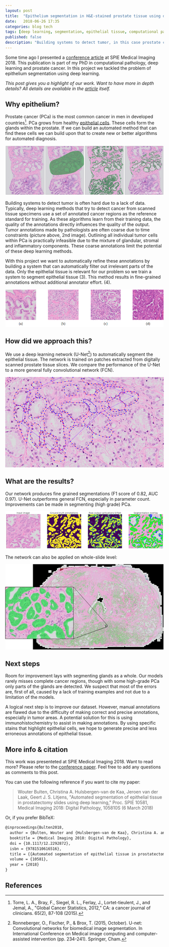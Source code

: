 ```yaml
---
layout: post
title:  "Epithelium segmentation in H&E-stained prostate tissue using deep learning"
date:   2018-06-26 17:35
categories: blog tech
tags: [deep learning, segmentation, epithelial tissue, computational pathology]
published: false
description: "Building systems to detect tumor, in this case prostate cancer, is often hard due to a lack of data. Tumor annotations made by pathologists are often coarse due to time constraints. With this project we want to automatically refine these annotations by building a system that can automatically filter out irrelevant parts of the data."
---
```


Some time ago I presented a [conference article](https://doi.org/10.1117/12.2292872) at SPIE Medical Imaging 2018. This publication is part of my PhD in computational pathology, deep learning and prostate cancer. In this project we tackled the problem of epithelium segmentation using deep learning.

*This post gives you a highlight of our work. Want to have more in depth details? All details are available in the [article](https://doi.org/10.1117/12.2292872) itself.*

## Why epithelium?

Prostate cancer (PCa) is the most common cancer in men in developed countries[^1]. PCa grows from healthy [epithelial cells](https://en.wikipedia.org/wiki/Epithelium). These cells form the glands within the prostate. If we can build an automated method that can find these cells we can build upon that to create new or better algorithms for automated diagnosis.

![Example prostate tissue with PCa (extracted from a core needle biopsy) (1), tumor annotations (2), epithelium segmentation (3), segmentation and annotations combined (4). ](/assets/images/deep-learning/prostate_biopsies_overlay.png)

Building systems to detect tumor is often hard due to a lack of data. Typically, deep learning methods that try to detect cancer from scanned tissue specimens use a set of annotated cancer regions as the reference standard for training. As these algorithms learn from their training data, the quality of the annotations directly influences the quality of the output. Tumor annotations made by pathologists are often coarse due to time constraints (picture above, 2nd image).  Outlining all individual tumor cells within PCa is practically infeasible due to the mixture of glandular, stromal and inflammatory components. These coarse annotations limit the potential of these deep learning methods.

With this project we want to automatically refine these annotations by building a system that can automatically filter out irrelevant parts of the data. Only the epithelial tissue is relevant for our problem so we train a system to segment epithelial tissue (3). This method results in fine-grained annotations without additional annotator effort. (4).

![Different types of glands: normal glandular structure (a); poorly differentiated, high-grade Gleason 5 PCa (b); non-tumor epithelium surrounded by inflammation (c); Gleason 3 PCa showing color variation between slides (d).](/assets/images/deep-learning/epithelium_examples.png)

## How did we approach this?

We use a deep learning network (U-Net[^2]) to automatically segment the epithelial tissue. The network is trained on patches extracted from digitally scanned prostate tissue slices. We compare the performance of the U-Net to a more general fully convolutional network (FCN).


![Example of annotated training data. Many of these regions were annotated by hand. The annotated epithelial glands are outlined in red.](/assets/images/deep-learning/prostate_annotation_example.png)

## What are the results?

Our network produces fine grained segmentations (F1 score of 0.82, AUC 0.97). U-Net outperforms general FCN, especially in parameter count. Improvements can be made in segmenting (high grade) PCa.

![Example of one of the regions of our test set. The network is applied to the input image (1). The ground truth (2) can then be compared with the network output (3). The segmentation overlay (4) shows the performance of the network: green marked pixels show true positive, blue false negative and red false positive.](/assets/images/deep-learning/classification_cancer_lg.png)

The network can also be applied on whole-slide level:

![Example of annotated training data. Many of these regions were annotated by hand. The annotated epithelial glands are outlined in red.](/assets/images/deep-learning/epithelium_wholeslide_zoom.jpg)


## Next steps

Room for improvement lays with segmenting glands as a whole. Our models rarely misses complete cancer regions, though with some high-grade PCa only parts of the glands are detected. We suspect that most of the errors are, first of all, caused by a lack of training examples and not due to a limitation of the models.

A logical next step is to improve our dataset. However, manual annotations are flawed due to the difficulty of making correct and precise annotations, especially in tumor areas. A potential solution for this is using immunohistochemistry to assist in making annotations. By using specific stains that highlight epithelial cells, we hope to generate precise and less erroneous annotations of epithelial tissue.

## More info & citation

This work was presenteted at SPIE Medical Imaging 2018. Want to read more? Please refer to the [conference paper](https://doi.org/10.1117/12.2292872). Feel free to add any questions as comments to this post.

You can use the following reference if you want to cite my paper:

> Wouter Bulten, Christina A. Hulsbergen-van de Kaa, Jeroen van der Laak, Geert J. S. Litjens, "Automated segmentation of epithelial tissue in prostatectomy slides using deep learning," Proc. SPIE 10581, Medical Imaging 2018: Digital Pathology, 105810S (6 March 2018)

Or, if you prefer BibTeX:

```tex
@inproceedings{Bulten2018,
  author = {Bulten, Wouter and {Hulsbergen-van de Kaa}, Christina A. and van der Laak, Jeroen and Litjens Geert J S},
  booktitle = {Medical Imaging 2018: Digital Pathology},
  doi = {10.1117/12.2292872},
  isbn = {9781510616516},
  title = {{Automated segmentation of epithelial tissue in prostatectomy slides using deep learning}},
  volume = {10581},
  year = {2018}
}
```

## References

[^1]: Torre, L. A., Bray, F., Siegel, R. L., Ferlay, J., Lortet-tieulent, J., and Jemal, A., "Global Cancer Statistics, 2012," CA: a cancer journal of clinicians. 65(2), 87-108 (2015).

[^2]: Ronneberger, O., Fischer, P., & Brox, T. (2015, October). U-net: Convolutional networks for biomedical image segmentation. In International Conference on Medical image computing and computer-assisted intervention (pp. 234-241). Springer, Cham.
